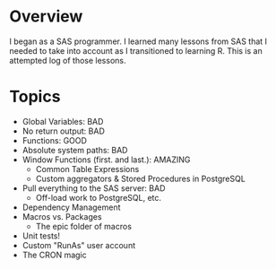 # Overview

I began as a SAS programmer. I learned many lessons from SAS that I needed to
take into account as I transitioned to learning R. This is an attempted log of
those lessons.

# Topics

- Global Variables: BAD
- No return output: BAD
- Functions: GOOD
- Absolute system paths: BAD
- Window Functions (first. and last.): AMAZING
  - Common Table Expressions
  - Custom aggregators & Stored Procedures in PostgreSQL
- Pull everything to the SAS server: BAD
  - Off-load work to PostgreSQL, etc.
- Dependency Management
- Macros vs. Packages
  - The epic folder of macros
- Unit tests!
- Custom "RunAs" user account
- The CRON magic
